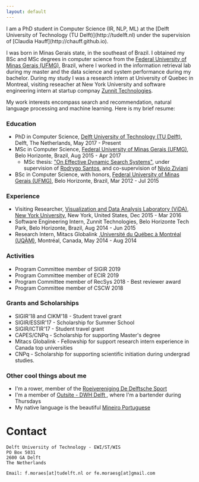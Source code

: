 ```yaml
---
layout: default
---
```


<div class="well">
I am a PhD student in Computer Science (IR, NLP, ML) at the [Delft University of Technology (TU Delft)](http://tudelft.nl) under the supervision of [Claudia Hauff](http://chauff.github.io). 

I was born in Minas Gerais state, in the southeast of Brazil. I obtained my BSc and MSc degrees in computer science from the [Federal University of Minas Gerais (UFMG)](http://ufmg.br), Brazil, where I worked in the information retrieval lab during my master and the data science and system performance during my bachelor. During my study I was a research intern at University of Quebec in Montreal, visiting reseacher at New York University and software engineering intern at startup compnay [Zunnit Technologies](https://www.linkedin.com/company/zunnit-technologies/). 

My work interests encompass search and recommendation, natural language processing and machine learning. Here is my brief resume:

### Education

* PhD in Computer Science, [Delft University of Technology (TU Delft)](http://tudelft.nl), Delft, The Netherlands, May 2017 - Present
* MSc in Computer Science, [Federal University of Minas Gerais (UFMG)](http://ufmg.br), Belo Horizonte, Brazil, Aug 2015 - Apr 2017
    * MSc thesis: ["On Effective Dynamic Search Systems"](https://www.dcc.ufmg.br/pos/cursos/defesas/2069M.PDF), under supervision of [Rodrygo Santos](http://www.dcc.ufmg.br/~rodrygo), and co-supervision of  [Nivio Ziviani](http://www.dcc.ufmg.br/~nivio)
* BSc in Computer Science, with honors, [Federal University of Minas Gerais (UFMG)](http://ufmg.br), Belo Horizonte, Brazil, Mar 2012 - Jul 2015

### Experience

- Visiting Researcher, [Visualization and Data Analysis Laboratory (ViDA)](http://vida-nyu.github.io/), [New York University](http://nyu.edu), New York, United States, Dec 2015 - Mar 2016
- Software Engineering Intern, Zunnit Technologies, Belo Horizonte Tech Park, Belo Horizonte, Brazil, Aug 2014 - Jun 2015
- Research Intern, Mitacs Globalink ,[Université du Québec à Montréal (UQÀM)](http://uqam.ca), Montréal, Canada, May 2014 - Aug 2014

### Activities 

- Program Committee member of SIGIR 2019
- Program Committee member of ECIR 2019
- Program Committee member of RecSys 2018 - Best reviewer award
- Program Committee member of CSCW 2018

### Grants and Scholarships
- SIGIR'18 and CIKM'18 - Student travel grant
- SIGIR/ESSIR'17 - Scholarship for Summer School 
- SIGIR/ICTIR'17 - Student travel grant
- CAPES/CNPq - Scholarship for supporting Master's degree
- Mitacs Globalink - Fellowship for support research intern experience in Canada top universities
- CNPq - Scholarship for supporting scientific initiation during undergrad studies.

### Other cool things about me
- I'm a rower, member of the [Roeivereniging De Delftsche Sport](http://www.rvdds.nl/)
- I'm a member of [Outsite - DWH Delft ](https://dwhdelft.nl/en/outsite/), where I'm a bartender during Thursdays
- My native language is the beautiful [Mineiro Portuguese](https://en.wikipedia.org/wiki/Mineiro)

# Contact

```
Delft University of Technology - EWI/ST/WIS
PO Box 5031
2600 GA Delft
The Netherlands

Email: f.moraes[at]tudelft.nl or fe.moraesg[at]gmail.com
```
</div>


